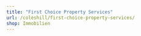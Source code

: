 ```yaml
---
title: "First Choice Property Services"
url: /coleshill/first-choice-property-services/
shop: Immobilien
---
```

